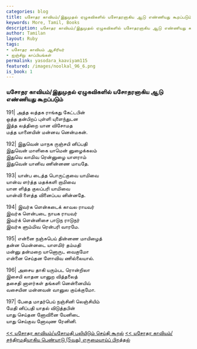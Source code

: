 ```yaml
---  
categories: blog  
title: யசோதர காவியம்/இதுமுதல் ஏழுகவிகளில் யசோதரனாகிய ஆடு எண்ணியது கூறப்படும்
keywords: More, Tamil, Books  
description: யசோதர காவியம்/இதுமுதல் ஏழுகவிகளில் யசோதரனாகிய ஆடு எண்ணியது கூறப்படும்
author: Tamilan  
layout: Ruby  
tags:     
- யசோதர காவியம் ஆசிரியர்
- ஐஞ்சிறு காப்பியங்கள்
permalink: yasodara_kaaviyam115  
featured: /images/noolkal_96_6.png  
is_book: 1
---  
```



### யசோதர காவியம்/இதுமுதல் ஏழுகவிகளில் யசோதரனாகிய ஆடு எண்ணியது கூறப்படும்

191| அத்த லத்தக ராங்கது கேட்டபின்  
ஒத்த தன்பிறப் புள்ளி யுளைந்துடன  
இத்த லத்திறை யான விசோமத  
மத்த யானையின் மன்னவ னென்மகன்.

192| இதுவென் மாநக ருஞ்சயி னிப்பதி  
இதுவென் மாளிகை யாமென் னுழைக்கலம்  
இதுவெ லாமிவ ரென்னுழை யாளராம்  
இதுவென் யானிவ ணின்னண மாயதே.

193| யான்ப டைத்த பொருட்குவை யாமிவை  
யான்வ ளர்த்த மதக்களி றாமிவை  
யான ளித்த குலப்பரி யாமிவை  
யான்வி ளைத்த வினைப்பய னின்னதே.

194| இவர்க ளென்கடைக் காவல ராயவர்  
இவர்க ளென்படை நாயக ராயவர்  
இவர்க் ளென்னிசை பாடுந ராடுநர்  
இவர்க ளும்மிவ ரென்பரி வாரமே.

195| என்னை நஞ்சுபெய் தின்னண மாயிழைத்  
தன்ன மென்னடை யாளமிர் தம்மதி  
மன்னு தன்மறை யானொருட வைகுமோ  
என்னை செய்தன ளோவிவ ணில்லையால்.

196| அசைய தாகி யரும்பட ரொன்றிலா  
இசையி லாதன யானுற வித்தலைத்  
தசைதி னாளர்கள் தங்களி னென்னையிவ்  
வசையின மன்னவன் வானுல குய்க்குமோ.

197| பேதை மாதர்பெய் நஞ்சினி லெஞ்சியிம்  
மேதி னிப்பதி யாதல் விடுத்தபின்  
யாது செய்தன னோவினை யேனிடை  
யாது செய்குவ னோவுண ரேனினி.

[<< யசோதர காவியம்/யசோமதி பலியிடும் செய்தி கூறல்](yasodara_kaaviyam114) [<< யசோதர காவியம்/சந்திரமதியாகிய பெண்யாடு (5வது) எருமையாய்ப் பிறத்தல்](yasodara_kaaviyam116)


